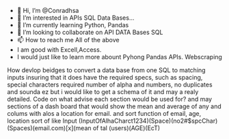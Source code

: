 - 👋 Hi, I’m @Conradhsa
- 👀 I’m interested in APIs SQL Data Bases...
- 🌱 I’m currently learning Python, Pandas
- 💞️ I’m looking to collaborate on API DATA Bases SQL
- 📫 How to reach me All of the above
- I am good with Excell,Access. 
- I would just  like to learn more abount Pyhong Pandas APIs. Webscraping

<!---
Conradhsa/Conradhsa is a ✨ special ✨ repository because its `README.md` (this file) appears on your GitHub profile.
You can click the Preview link to take a look at your changes.
--->
How devlop beidges to convert a data base from one SQL to matching inputs insuring that it does have the required specs, such as spacing, special characters
required number of alpha and numbers, no duplicates and 
sounda ez but i would like to get a schema of it and may a realy detailed. Code on what advise each section would be used for? 
and may sections of a dash board that would show the mean and average of any and colums with alos a location for email.  and sort function of email, age, location
sort of like Input (InputOfAlhaCharct1234)(Space)(no2#$spcChar)(Spaces)(email.com)[x](mean of tal (users)(AGE)(EcT)
